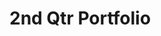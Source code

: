 # 2nd Qtr Portfolio
<DOCTYPE html>
<html lang="en">
<head>
    <meta charset="UTF 8">
    <meta name="viewport" content="width=devuce=width, initial-scale=1.0">
    <title> My Web Page </title>
    <link rel="stylesheet" href="styles.css">

</head>
</html>